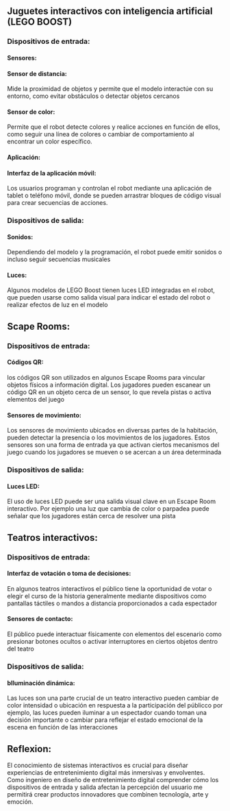 

## Juguetes interactivos con inteligencia artificial (LEGO BOOST)

### Dispositivos de entrada:

#### Sensores:

#### Sensor de distancia:
Mide la proximidad de objetos y permite que el modelo interactúe con su entorno, como evitar obstáculos o detectar objetos cercanos

#### Sensor de color:
Permite que el robot detecte colores y realice acciones en función de ellos, como seguir una línea de colores o cambiar de comportamiento al encontrar un color específico.

#### Aplicación:

#### Interfaz de la aplicación móvil:
Los usuarios programan y controlan el robot mediante una aplicación de tablet o teléfono móvil, donde se pueden arrastrar bloques de código visual para crear secuencias de acciones. 

### Dispositivos de salida:

#### Sonidos:
Dependiendo del modelo y la programación, el robot puede emitir sonidos o incluso seguir secuencias musicales

#### Luces:
Algunos modelos de LEGO Boost tienen luces LED integradas en el robot, que pueden usarse como salida visual para indicar el estado del robot o realizar efectos de luz en el modelo


## Scape Rooms:

### Dispositivos de entrada:

#### Códigos QR:
los códigos QR son utilizados en algunos Escape Rooms para vincular objetos físicos a información digital. Los jugadores pueden escanear un código QR en un objeto cerca de un sensor, lo que revela pistas o activa elementos del juego

#### Sensores de movimiento:
Los sensores de movimiento ubicados en diversas partes de la habitación, pueden detectar la presencia o los movimientos de los jugadores. Estos sensores son una forma de entrada ya    que activan ciertos mecanismos del juego cuando los jugadores se mueven o se acercan a un área determinada

### Dispositivos de salida:

#### Luces LED:
El uso de luces LED puede ser una salida visual clave en un Escape Room interactivo. Por ejemplo una luz que cambia de color o parpadea puede señalar que los jugadores están cerca de resolver una pista

## Teatros interactivos:

### Dispositivos de entrada:

#### Interfaz de votación o toma de decisiones:
En algunos teatros interactivos el público tiene la oportunidad de votar o elegir el curso de la historia generalmente mediante dispositivos como pantallas táctiles o mandos a distancia proporcionados a cada espectador

#### Sensores de contacto:
El público puede interactuar físicamente con elementos del escenario como presionar botones ocultos o activar interruptores en ciertos objetos dentro del teatro

### Dispositivos de salida:

#### bIluminación dinámica:
Las luces son una parte crucial de un teatro interactivo pueden cambiar de color intensidad o ubicación en respuesta a la participación del públicco por ejemplo, las luces pueden iluminar a un espectador cuando toman una decisión importante o cambiar para reflejar el estado emocional de la escena en función de las interacciones

## Reflexion:
El conocimiento de sistemas interactivos es crucial para diseñar experiencias de entretenimiento digital más inmersivas y envolventes. Como ingeniero en diseño de entretenimiento digital comprender cómo los dispositivos de entrada y salida afectan la percepción del usuario me permitirá crear productos innovadores que combinen tecnología, arte y emoción. 







